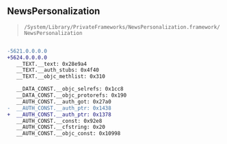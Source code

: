 ## NewsPersonalization

> `/System/Library/PrivateFrameworks/NewsPersonalization.framework/NewsPersonalization`

```diff

-5621.0.0.0.0
+5624.0.0.0.0
   __TEXT.__text: 0x28e9a4
   __TEXT.__auth_stubs: 0x4f40
   __TEXT.__objc_methlist: 0x310

   __DATA_CONST.__objc_selrefs: 0x1cc8
   __DATA_CONST.__objc_protorefs: 0x190
   __AUTH_CONST.__auth_got: 0x27a0
-  __AUTH_CONST.__auth_ptr: 0x1438
+  __AUTH_CONST.__auth_ptr: 0x1378
   __AUTH_CONST.__const: 0x92e8
   __AUTH_CONST.__cfstring: 0x20
   __AUTH_CONST.__objc_const: 0x10998

```

